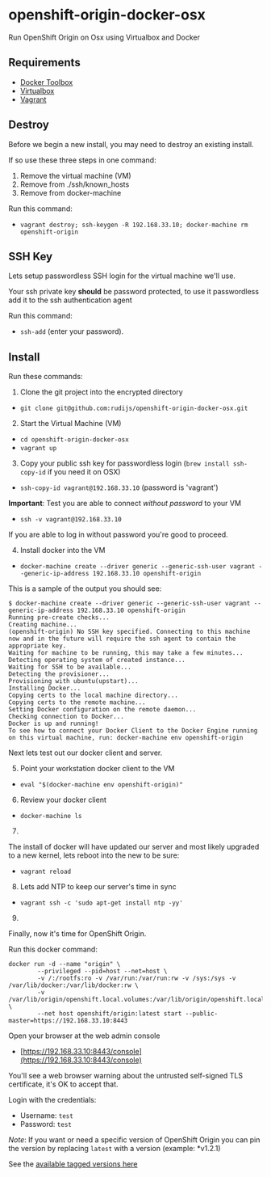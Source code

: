 # openshift-origin-docker-osx
Run OpenShift Origin on Osx using Virtualbox and Docker

## Requirements

- [Docker Toolbox](https://www.docker.com/products/docker-toolbox)
- [Virtualbox](https://www.virtualbox.org/)
- [Vagrant](https://www.vagrantup.com/)

## Destroy

Before we begin a new install, you may need to destroy an existing install.

If so use these three steps in one command:

1. Remove the virtual machine (VM)
2. Remove from ./ssh/known_hosts
3. Remove from docker-machine

Run this command:

- `vagrant destroy; ssh-keygen -R 192.168.33.10; docker-machine rm openshift-origin`  

## SSH Key

Lets setup passwordless SSH login for the virtual machine we'll use.

Your ssh private key **should** be password protected, to use it passwordless add it to the ssh authentication agent

Run this command:

- `ssh-add` (enter your password).

## Install

Run these commands:

1) Clone the git project into the encrypted directory

- `git clone git@github.com:rudijs/openshift-origin-docker-osx.git`

2) Start the Virtual Machine (VM)

- `cd openshift-origin-docker-osx`
- `vagrant up`

3) Copy your public ssh key for passwordless login (`brew install ssh-copy-id` if you need it on OSX)

- `ssh-copy-id vagrant@192.168.33.10` (password is 'vagrant')

**Important**: Test you are able to connect *without password* to your VM

- `ssh -v vagrant@192.168.33.10`

If you are able to log in without password you're good to proceed.

4) Install docker into the VM

- `docker-machine create --driver generic --generic-ssh-user vagrant --generic-ip-address 192.168.33.10 openshift-origin`

This is a sample of the output you should see:

```
$ docker-machine create --driver generic --generic-ssh-user vagrant --generic-ip-address 192.168.33.10 openshift-origin
Running pre-create checks...
Creating machine...
(openshift-origin) No SSH key specified. Connecting to this machine now and in the future will require the ssh agent to contain the appropriate key.
Waiting for machine to be running, this may take a few minutes...
Detecting operating system of created instance...
Waiting for SSH to be available...
Detecting the provisioner...
Provisioning with ubuntu(upstart)...
Installing Docker...
Copying certs to the local machine directory...
Copying certs to the remote machine...
Setting Docker configuration on the remote daemon...
Checking connection to Docker...
Docker is up and running!
To see how to connect your Docker Client to the Docker Engine running on this virtual machine, run: docker-machine env openshift-origin
```

Next lets test out our docker client and server.

5) Point your workstation docker client to the VM

- `eval "$(docker-machine env openshift-origin)"`

6) Review your docker client

- `docker-machine ls`

7)
The install of docker will have updated our server and most likely upgraded to a new kernel, lets reboot into the new to be sure:

- `vagrant reload`

8) Lets add NTP to keep our server's time in sync

- `vagrant ssh -c 'sudo apt-get install ntp -yy'`

9)

Finally, now it's time for OpenShift Origin.

Run this docker command:

```
docker run -d --name "origin" \
        --privileged --pid=host --net=host \
        -v /:/rootfs:ro -v /var/run:/var/run:rw -v /sys:/sys -v /var/lib/docker:/var/lib/docker:rw \
        -v /var/lib/origin/openshift.local.volumes:/var/lib/origin/openshift.local.volumes \
        --net host openshift/origin:latest start --public-master=https://192.168.33.10:8443
```

Open your browser at the web admin console

- [https://192.168.33.10:8443/console](https://192.168.33.10:8443/console)

You'll see a web browser warning about the untrusted self-signed TLS certificate, it's OK to accept that.

Login with the credentials:

- Username: `test`
- Password: `test`

*Note*: If you want or need a specific version of OpenShift Origin you can pin the version by replacing `latest` with a version (example: *v1.2.1)

See the [available tagged versions here](https://hub.docker.com/r/openshift/origin/tags/)
